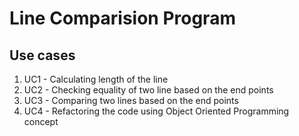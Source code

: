 # Line Comparision Program
## Use cases
1) UC1 - Calculating length of the line
2) UC2 - Checking equality of two line based on the end points
3) UC3 - Comparing two lines based on the end points
4) UC4 - Refactoring the code using Object Oriented Programming concept
